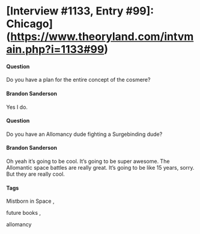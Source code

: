 # [Interview #1133, Entry #99]: Chicago](https://www.theoryland.com/intvmain.php?i=1133#99)

#### Question

Do you have a plan for the entire concept of the cosmere?

#### Brandon Sanderson

Yes I do.

#### Question

Do you have an Allomancy dude fighting a Surgebinding dude?

#### Brandon Sanderson

Oh yeah it’s going to be cool. It’s going to be super awesome. The Allomantic space battles are really great. It’s going to be like 15 years, sorry. But they are really cool.

#### Tags

Mistborn in Space
,

future books
,

allomancy

